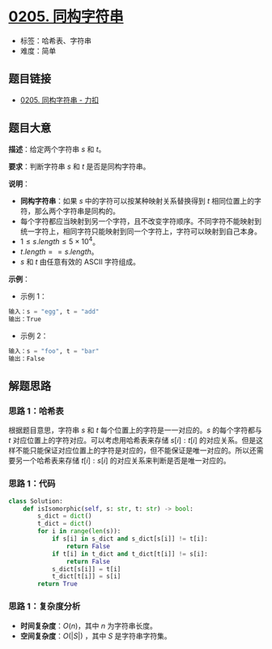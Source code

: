 # [0205. 同构字符串](https://leetcode.cn/problems/isomorphic-strings/)

- 标签：哈希表、字符串
- 难度：简单

## 题目链接

- [0205. 同构字符串 - 力扣](https://leetcode.cn/problems/isomorphic-strings/)

## 题目大意

**描述**：给定两个字符串 $s$ 和 $t$。

**要求**：判断字符串 $s$ 和 $t$ 是否是同构字符串。

**说明**：

- **同构字符串**：如果 $s$ 中的字符可以按某种映射关系替换得到 $t$ 相同位置上的字符，那么两个字符串是同构的。
- 每个字符都应当映射到另一个字符，且不改变字符顺序。不同字符不能映射到统一字符上，相同字符只能映射到同一个字符上，字符可以映射到自己本身。
- $1 \le s.length \le 5 \times 10^4$。
- $t.length == s.length$。
- $s$ 和 $t$ 由任意有效的 ASCII 字符组成。

**示例**：

- 示例 1：

```python
输入：s = "egg", t = "add"
输出：True
```

- 示例 2：

```python
输入：s = "foo", t = "bar"
输出：False
```

## 解题思路

### 思路 1：哈希表

根据题目意思，字符串 $s$ 和 $t$ 每个位置上的字符是一一对应的。$s$ 的每个字符都与 $t$ 对应位置上的字符对应。可以考虑用哈希表来存储 $s[i]: t[i]$ 的对应关系。但是这样不能只能保证对应位置上的字符是对应的，但不能保证是唯一对应的。所以还需要另一个哈希表来存储 $t[i]:s[i]$ 的对应关系来判断是否是唯一对应的。

### 思路 1：代码

```python
class Solution:
    def isIsomorphic(self, s: str, t: str) -> bool:
        s_dict = dict()
        t_dict = dict()
        for i in range(len(s)):
            if s[i] in s_dict and s_dict[s[i]] != t[i]:
                return False
            if t[i] in t_dict and t_dict[t[i]] != s[i]:
                return False
            s_dict[s[i]] = t[i]
            t_dict[t[i]] = s[i]
        return True
```

### 思路 1：复杂度分析

- **时间复杂度**：$O(n)$，其中 $n$ 为字符串长度。
- **空间复杂度**：$O(|S|)$ ，其中 $S$ 是字符串字符集。

